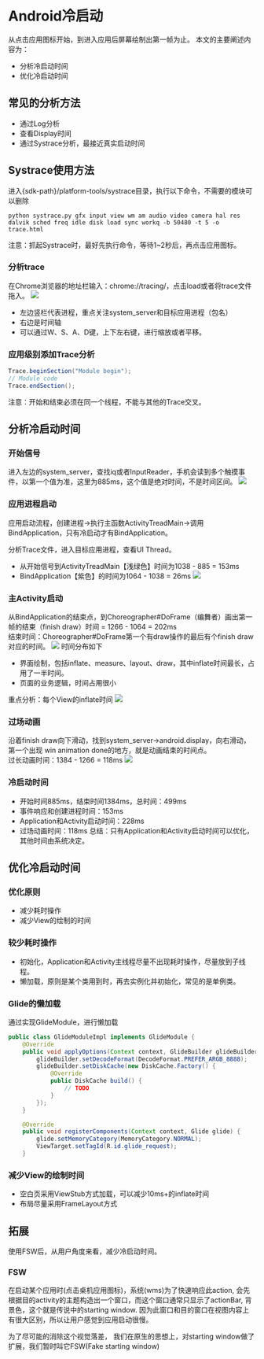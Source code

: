 # Android冷启动
从点击应用图标开始，到进入应用后屏幕绘制出第一帧为止。
本文的主要阐述内容为：
- 分析冷启动时间
- 优化冷启动时间

## 常见的分析方法
- 通过Log分析
- 查看Display时间
- 通过Systrace分析，最接近真实启动时间

## Systrace使用方法
进入{sdk-path}/platform-tools/systrace目录，执行以下命令，不需要的模块可以删除
```
python systrace.py gfx input view wm am audio video camera hal res dalvik sched freq idle disk load sync workq -b 50480 -t 5 -o trace.html
```
注意：抓起Systrace时，最好先执行命令，等待1~2秒后，再点击应用图标。

### 分析trace
在Chrome浏览器的地址栏输入：chrome://tracing/，点击load或者将trace文件拖入。
![](./image/systrace_intro.png)
- 左边竖栏代表进程，重点关注system_server和目标应用进程（包名）
- 右边是时间轴
- 可以通过W、S、A、D键，上下左右键，进行缩放或者平移。

### 应用级别添加Trace分析
```Java
Trace.beginSection("Module begin");
// Module code      
Trace.endSection();
```
注意：开始和结束必须在同一个线程，不能与其他的Trace交叉。

## 分析冷启动时间

### 开始信号
进入左边的system_server，查找iq或者InputReader，手机会读到多个触摸事件，以第一个值为准，这里为885ms，这个值是绝对时间，不是时间区间。
![](./image/systrace_iq.png)

### 应用进程启动
应用启动流程，创建进程->执行主函数ActivityTreadMain->调用BindApplication，只有冷启动才有BindApplication。

分析Trace文件，进入目标应用进程，查看UI Thread。
- 从开始信号到ActivityTreadMain【浅绿色】时间为1038 - 885 = 153ms
- BindApplication【紫色】的时间为1064 - 1038 = 26ms
![](./image/systrace_application.png)

### 主Activity启动
从BindApplication的结束点，到Choreographer#DoFrame（编舞者）画出第一帧的结束（finish draw）时间 = 1266 - 1064 = 202ms  
结束时间：Choreographer#DoFrame第一个有draw操作的最后有个finish draw对应的时间。
![](./image/systrace_activity.png)
时间分布如下
- 界面绘制，包括inflate、measure、layout、draw，其中inflate时间最长，占用了一半时间。
- 页面的业务逻辑，时间占用很小

重点分析：每个View的inflate时间
![](./image/systrace_inflate.png)

### 过场动画
沿着finish draw向下滑动，找到system_server->android.display，向右滑动，第一个出现 win animation done的地方，就是动画结束的时间点。  
过长动画时间：1384 - 1266 = 118ms
![](./image/systrace_animation.png)

### 冷启动时间
- 开始时间885ms，结束时间1384ms，总时间：499ms
- 事件响应和创建进程时间：153ms
- Application和Activity启动时间：228ms
- 过场动画时间：118ms
总结：只有Application和Activity启动时间可以优化，其他时间由系统决定。

## 优化冷启动时间
### 优化原则
- 减少耗时操作
- 减少View的绘制的时间

### 较少耗时操作
- 初始化，Application和Activity主线程尽量不出现耗时操作，尽量放到子线程。
- 懒加载，原则是某个类用到时，再去实例化并初始化，常见的是单例类。

### Glide的懒加载
通过实现GlideModule，进行懒加载
```Java
public class GlideModuleImpl implements GlideModule {
    @Override
    public void applyOptions(Context context, GlideBuilder glideBuilder) {
        glideBuilder.setDecodeFormat(DecodeFormat.PREFER_ARGB_8888);
        glideBuilder.setDiskCache(new DiskCache.Factory() {
            @Override
            public DiskCache build() {
                // TODO
            }
        });
    }

    @Override
    public void registerComponents(Context context, Glide glide) {
        glide.setMemoryCategory(MemoryCategory.NORMAL);
        ViewTarget.setTagId(R.id.glide_request);
    }
```

### 减少View的绘制时间
- 空白页采用ViewStub方式加载，可以减少10ms+的inflate时间
- 布局尽量采用FrameLayout方式

## 拓展
使用FSW后，从用户角度来看，减少冷启动时间。
### FSW
在启动某个应用时(点击桌机应用图标)，系统(wms)为了快速响应此action, 会先根据目的activity的主题构造出一个窗口，而这个窗口通常只显示了actionBar, 背景色，这个就是传说中的starting window.
因为此窗口和目的窗口在视图内容上有很大区别，所以让用户感觉到应用启动很慢。

为了尽可能的消除这个视觉落差， 我们在原生的思想上，对starting window做了扩展，我们暂时叫它FSW(Fake starting window)
